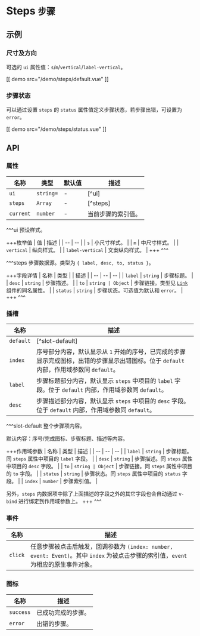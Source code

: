 # Steps <small>步骤</small>

## 示例

### 尺寸及方向

可选的 `ui` 属性值：`s`/`m`/`vertical`/`label-vertical`。

[[ demo src="/demo/steps/default.vue" ]]

### 步骤状态

可以通过设置 `steps` 的 `status` 属性值定义步骤状态，若步骤出错，可设置为 `error`。

[[ demo src="/demo/steps/status.vue" ]]

## API

### 属性

| 名称 | 类型 | 默认值 | 描述 |
| -- | -- | -- | -- |
| `ui` | `string=` | - | [^ui] |
| `steps` | `Array` | - | [^steps] |
| `current` | `number` | - | 当前步骤的索引值。 |

^^^ui
预设样式。

+++枚举值
| 值 | 描述 |
| -- | -- |
| `s` | 小尺寸样式。 |
| `m` | 中尺寸样式。 |
| `vertical` | 纵向样式。 |
| `label-vertical` | 文案纵向样式。 |
+++
^^^

^^^steps
步骤数据源。类型为 `{ label, desc, to, status }`。

+++字段详情
| 名称 | 类型 | | 描述 |
| -- | -- | -- |
| `label` | `string` | 步骤标题。 |
| `desc` | `string` | 步骤描述。 |
| `to` | `string | Object` | 步骤链接。类型见 [`Link`](./link#属性) 组件的同名属性。 |
| `status` | `string` | 步骤状态。可选值为默认和 `error`。 |
+++
^^^

### 插槽

| 名称 | 描述 |
| -- | -- |
| `default` | [^slot-default] |
| `index` | 序号部分内容，默认显示从 `1` 开始的序号，已完成的步骤显示完成图标，出错的步骤显示出错图标。位于 `default` 内部，作用域参数同 `default`。 |
| `label` | 步骤标题部分内容，默认显示 `steps` 中项目的 `label` 字段。位于 `default` 内部，作用域参数同 `default`。 |
| `desc` | 步骤描述部分内容，默认显示 `steps` 中项目的 `desc` 字段。位于 `default` 内部，作用域参数同 `default`。 |

^^^slot-default
整个步骤项内容。

默认内容：序号/完成图标、步骤标题、描述等内容。

+++作用域参数
| 名称 | 类型 | 描述 |
| -- | -- | -- |
| `label` | `string` | 步骤标题。同 `steps` 属性中项目的 `label` 字段。 |
| `desc` | `string` | 步骤描述。同 `steps` 属性中项目的 `desc` 字段。 |
| `to` | `string | Object` | 步骤链接。同 `steps` 属性中项目的 `to` 字段。 |
| `status` | `string` | 步骤状态。同 `steps` 属性中项目的 `status` 字段。 |
| `index` | `number` | 步骤索引值。 |

另外，`steps` 内数据项中除了上面描述的字段之外的其它字段也会自动通过 `v-bind` 进行绑定到作用域参数上。
+++
^^^

### 事件

| 名称 | 描述 |
| -- | -- |
| `click` | 任意步骤被点击后触发，回调参数为 `(index: number, event: Event)`。其中 `index` 为被点击步骤的索引值，`event` 为相应的原生事件对象。 |

### 图标

| 名称 | 描述 |
| -- | -- |
| `success` | 已成功完成的步骤。 |
| `error` | 出错的步骤。 |
